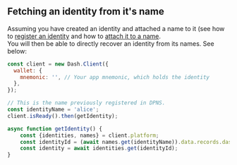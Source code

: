 ## Fetching an identity from it's name

Assuming you have created an identity and attached a name to it (see how to [register an identity](https://dashplatform.readme.io/docs/tutorial-register-an-identity) and how to [attach it to a name](https://dashplatform.readme.io/docs/tutorial-register-a-name-for-an-identity).   
You will then be able to directly recover an identity from its names. See below: 

```js
const client = new Dash.Client({
  wallet: {
    mnemonic: '', // Your app mnemonic, which holds the identity
  },
});

// This is the name previously registered in DPNS.
const identityName = 'alice';
client.isReady().then(getIdentity);

async function getIdentity() {
    const {identities, names} = client.platform;
    const identityId = (await names.get(identityName)).data.records.dashIdentity;
    const identity = await identities.get(identityId);
}
```
